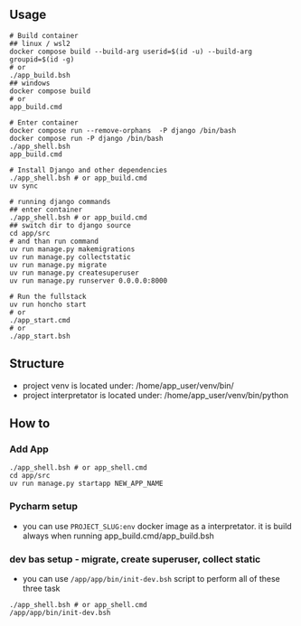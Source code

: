 ## Usage

```shell
# Build container
## linux / wsl2
docker compose build --build-arg userid=$(id -u) --build-arg groupid=$(id -g)
# or
./app_build.bsh
## windows
docker compose build
# or
app_build.cmd

# Enter container
docker compose run --remove-orphans  -P django /bin/bash
docker compose run -P django /bin/bash
./app_shell.bsh
app_build.cmd

# Install Django and other dependencies
./app_shell.bsh # or app_build.cmd
uv sync

# running django commands
## enter container
./app_shell.bsh # or app_build.cmd
## switch dir to django source
cd app/src
# and than run command
uv run manage.py makemigrations
uv run manage.py collectstatic
uv run manage.py migrate
uv run manage.py createsuperuser
uv run manage.py runserver 0.0.0.0:8000

# Run the fullstack
uv run honcho start
# or
./app_start.cmd
# or
./app_start.bsh
```

## Structure
- project venv is located under: /home/app_user/venv/bin/
- project interpretator is located under: /home/app_user/venv/bin/python

## How to
### Add App
```shell
./app_shell.bsh # or app_shell.cmd
cd app/src
uv run manage.py startapp NEW_APP_NAME
```

### Pycharm setup
- you can use `PROJECT_SLUG:env` docker image as a interpretator. it is build always when running app_build.cmd/app_build.bsh


### dev bas setup - migrate, create superuser, collect static
- you can use `/app/app/bin/init-dev.bsh` script to perform all of these three task
```shell
./app_shell.bsh # or app_shell.cmd
/app/app/bin/init-dev.bsh
```